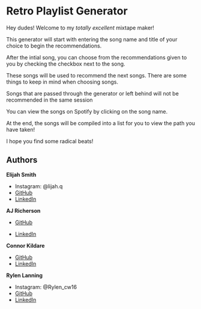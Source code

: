 # Retro Playlist Generator

Hey dudes! Welcome to my _totally excellent_ mixtape maker!

This generator will start with entering the song name and title of your choice to begin the recommendations.

After the intial song, you can choose from the recommendations given to you by checking the checkbox next to the song.

These songs will be used to recommend the next songs. There are some things to keep in mind when choosing songs.

Songs that are passed through the generator or left behind will not be recommended in the same session

You can view the songs on Spotify by clicking on the song name.

At the end, the songs will be compiled into a list for you to view the path you have taken!

I hope you find some radical beats!

## Authors

**Elijah Smith**

-   Instagram: @lijah.q
-   [GitHub](https://github.com/elijahquentin)
-   [LinkedIn](https://www.linkedin.com/in/elijah-smith-lincoln/)

**AJ Richerson**

-   [GitHub](https://github.com/CodeCricut)

-   [LinkedIn](https://www.linkedin.com/in/aj-richerson/)

**Connor Kildare**

-   [GitHub](https://github.com/ckildare)
-   [LinkedIn](www.linkedin.com/in/connor-kildare)

**Rylen Lanning**
-   Instagram: @Rylen_cw16
-   [GitHub](https://github.com/RyLanning)
-   [LinkedIn](www.linkedin.com/in/rylen-lanning)
